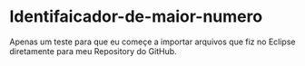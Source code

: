 # Identifaicador-de-maior-numero
Apenas um teste para que eu começe a importar arquivos que fiz no Eclipse diretamente para meu Repository do GitHub.
